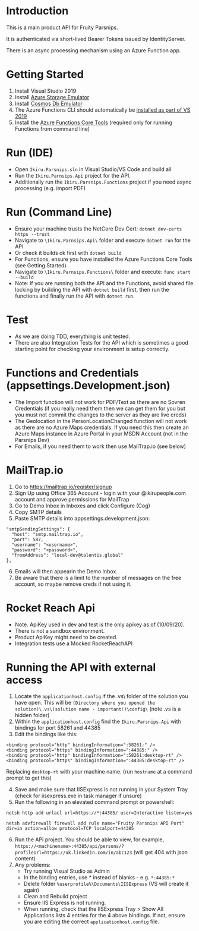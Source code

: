 # Introduction  
This is a main product API for Fruity Parsnips.

It is authenticated via short-lived Bearer Tokens issued by IdentityServer.

There is an async processing mechanism using an Azure Function app.

# Getting Started
1. Install Visual Studio 2019
2. Install [Azure Storage Emulator](https://docs.microsoft.com/en-us/azure/storage/common/storage-use-emulator)
3. Install [Cosmos Db Emulator](https://docs.microsoft.com/en-us/azure/cosmos-db/local-emulator)
4. The Azure Functions CLI should automatically be [installed as part of VS 2019](https://docs.microsoft.com/en-us/azure/azure-functions/functions-develop-local)
5. Install the [Azure Functions Core Tools](https://www.npmjs.com/package/azure-functions-core-tools) (required only for running Functions from command line)

# Run (IDE)
- Open `Ikiru.Parsnips.sln` in Visual Studio/VS Code and build all.
- Run the `Ikiru.Parnsips.Api` project for the API.
- Additionally run the `Ikiru.Parsnips.Functions` project if you need async processing (e.g. import PDF)

# Run (Command Line)
- Ensure your machine trusts the NetCore Dev Cert: `dotnet dev-certs https --trust`
- Navigate to `\Ikiru.Parnsips.Api\` folder and execute `dotnet run` for the API
- Or check it builds ok first with `dotnet build`
- For Functions, ensure you have installed the Azure Functions Core Tools (see Getting Started)
- Navigate to `\Ikiru.Parnsips.Functions\` folder and execute: `func start --build`
- Note: If you are running both the API and the Functions, avoid shared file locking by building the API with `dotnet build` first, then run the functions and finally run the API with `dotnet run`.

# Test
- As we are doing TDD, everything is unit tested.
- There are also Integration Tests for the API which is sometimes a good starting point for checking your environment is setup correctly. 

# Functions and Credentials (appsettings.Development.json)
- The Import function will not work for PDF/Text as there are no Sovren Credentials (if you really need them then we can get them for you but you must not commit the changes to the server as they are live creds)
- The Geolocation in the PersonLocationChanged function will not work as there are no Azure Maps credentials.  If you need this then create an Azure Maps instance in Azure Portal in your MSDN Account (not in the Parsnips Dev)
- For Emails, if you need them to work then use MailTrap.io (see below)

# MailTrap.io
1. Go to https://mailtrap.io/register/signup
2. Sign Up using Office 365 Account - login with your @ikirupeople.com account and approve permissions for MailTrap
3. Go to Demo Inbox in Inboxes and click Configure (Cog)
4. Copy SMTP details
5. Paste SMTP details into appsettings.development.json:

>
    "smtpSendingSettings": {
      "host": "smtp.mailtrap.io",
      "port": 587,
      "username": "<username>",
      "password": "<password>",
      "fromAddress": "local-dev@talentis.global"
    },

6. Emails will then appearin the Demo Inbox.  
7. Be aware that there is a limit to the number of messages on the free account, so maybe remove creds if not using it.

# Rocket Reach Api
- Note. ApiKey used in dev and test is the only apikey as of (10/09/20).
- There is not a sandbox environment.  
- Product ApiKey might need to be created.
- Integration tests use a Mocked RocketReachAPI

# Running the API with external access
1. Locate the `applicationhost.config` if the \.vs\ folder of the solution you have open.  This will be `(Directory where you opened the solution)\.vs\(solution name - important!)\config\` (note .vs is a hidden folder)
2. Within the `applicationhost.config` find the `Ikiru.Parsnips.Api` with bindings for port 58261 and 44385
3. Edit the bindings like this:

>
    <binding protocol="http" bindingInformation=":58261:" />
    <binding protocol="https" bindingInformation=":44385:" />
    <binding protocol="http" bindingInformation=":58261:desktop-rt" />
    <binding protocol="https" bindingInformation=":44385:desktop-rt" />

Replacing `desktop-rt` with your machine name. (run `hostname` at a command prompt to get this)

4. Save and make sure that IISExpress is not running in your System Tray (check for iisexpress.exe in task manager if unsure)
5. Run the following in an elevated command prompt or powershell:

>
    netsh http add urlacl url=https://*:44385/ user=Interactive listen=yes

    netsh advfirewall firewall add rule name="Fruity Parsnips API Port" dir=in action=allow protocol=TCP localport=44385

6. Run the API project.  You should be able to view, for example, `https://<machinename>:44385/api/persons/?profileUrl=https://uk.linkedin.com/in/abc123` (will get 404 with json content)
7. Any problems:
    - Try running Visual Studio as Admin
    - In the binding entries, use * instead of blanks - e.g. `*:44385:*`
    - Delete folder `%userprofile%\Documents\IISExpress` (VS will create it again)
    - Clean and Rebuild project
    - Ensure IIS Express is not running.
    - When running, check that the IISExpress Tray > Show All Applications lists 4 entries for the 4 above bindings. If not, ensure you are editing the correct `applicationhost.config` file.